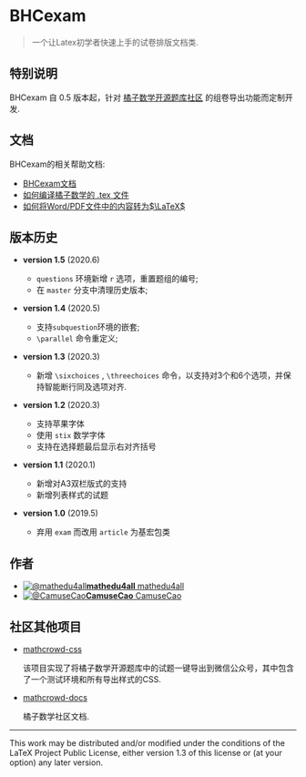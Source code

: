 # BHCexam

> 一个让Latex初学者快速上手的试卷排版文档类.

## 特别说明

BHCexam 自 0.5 版本起，针对 [橘子数学开源题库社区](https://www.mathcrowd.cn) 的组卷导出功能而定制开发.

## 文档

BHCexam的相关帮助文档:

* [BHCexam文档](http://docs.mathcrowd.cn/advances/bhcexam.html)
* [如何编译橘子数学的 .tex 文件](http://docs.mathcrowd.cn/howtos/how_to_compile_mathcrowd_tex.html)
* [如何将Word/PDF文件中的内容转为$\LaTeX$](http://docs.mathcrowd.cn/howtos/how_to_import_from_word.html)

## 版本历史

* **version 1.5** (2020.6)
  * `questions` 环境新增 `r` 选项，重置题组的编号;
  * 在 `master` 分支中清理历史版本;
* **version 1.4** (2020.5)
  * 支持`subquestion`环境的嵌套;
  * `\parallel` 命令重定义;
* **version 1.3** (2020.3)
  * 新增 `\sixchoices` , `\threechoices` 命令，以支持对3个和6个选项，并保持智能断行同及选项对齐.
* **version 1.2** (2020.3)
  *  支持苹果字体
  * 使用 `stix` 数学字体
  * 支持在选择题最后显示右对齐括号
* **version 1.1** (2020.1)
  * 新增对A3双栏版式的支持
  * 新增列表样式的试题

* **version 1.0** (2019.5)
  * 弃用 `exam` 而改用 `article` 为基宏包类

## 作者

* [![@mathedu4all](https://avatars3.githubusercontent.com/u/11254711?s=64&v=4)](https://github.com/mathedu4all)[**mathedu4all** mathedu4all](https://github.com/mathedu4all)
* [![@CamuseCao](https://avatars1.githubusercontent.com/u/38849270?s=64&v=4)](https://github.com/CamuseCao)[**CamuseCao** CamuseCao](https://github.com/CamuseCao)

## 社区其他项目

* [mathcrowd-css](https://github.com/mathedu4all/mathcrowd-css)

  该项目实现了将橘子数学开源题库中的试题一键导出到微信公众号，其中包含了一个测试环境和所有导出样式的CSS.

* [mathcrowd-docs](https://github.com/mathedu4all/mathcrowd-docs)

  橘子数学社区文档.



------

This work may be distributed and/or modified under the conditions of
the LaTeX Project Public License, either version 1.3 of this license
or (at your option) any later version.

